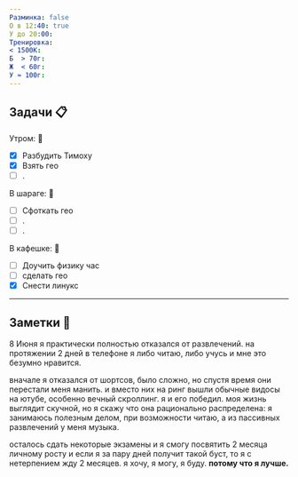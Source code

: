 ```yaml
---
Разминка: false
О в 12:40: true
У до 20:00: 
Тренировка: 
< 1500К: 
Б  > 70г: 
Ж  < 60г: 
У ≈ 100г:
---
```


## Задачи 📋 

Утром: 🌅 
- [x] Разбудить Тимоху
- [x] Взять гео
- [ ] .

В шараге: 🏢
- [ ] Сфоткать гео 
- [ ] .
- [ ] .

В кафешке: 🍜
- [ ] Доучить физику час
- [ ] сделать гео
- [x] Снести линукс 

---

## Заметки 📝 

8 Июня я практически полностью отказался от развлечений. на протяжении 2 дней в телефоне я либо читаю, либо учусь и мне это безумно нравится. 

вначале я отказался от шортсов, было сложно, но спустя время они перестали меня манить. и вместо них на ринг вышли обычные видосы на ютубе, особенно вечный скроллинг. я и его победил. моя жизнь выглядит скучной, но я скажу что она рационально распределена: я занимаюсь полезным делом, при возможности читаю, а из пассивных развлечений у меня музыка. 

осталось сдать некоторые экзамены и я смогу посвятить 2 месяца личному росту и если я за пару дней получит такой буст, то я с нетерпением жду 2 месяцев. я хочу, я могу, я буду.
**потому что я лучше.**

